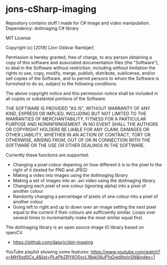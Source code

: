 # jons-cSharp-imaging
Repository contains stuff I made for C# image and video manipulation. 
Dependency: dotImaging C# library

MIT License

Copyright (c) [2018] [Jon Oddvar Rambjør]

Permission is hereby granted, free of charge, to any person obtaining a copy
of this software and associated documentation files (the "Software"), to deal
in the Software without restriction, including without limitation the rights
to use, copy, modify, merge, publish, distribute, sublicense, and/or sell
copies of the Software, and to permit persons to whom the Software is
furnished to do so, subject to the following conditions:

The above copyright notice and this permission notice shall be included in all
copies or substantial portions of the Software.

THE SOFTWARE IS PROVIDED "AS IS", WITHOUT WARRANTY OF ANY KIND, EXPRESS OR
IMPLIED, INCLUDING BUT NOT LIMITED TO THE WARRANTIES OF MERCHANTABILITY,
FITNESS FOR A PARTICULAR PURPOSE AND NONINFRINGEMENT. IN NO EVENT SHALL THE
AUTHORS OR COPYRIGHT HOLDERS BE LIABLE FOR ANY CLAIM, DAMAGES OR OTHER
LIABILITY, WHETHER IN AN ACTION OF CONTRACT, TORT OR OTHERWISE, ARISING FROM,
OUT OF OR IN CONNECTION WITH THE SOFTWARE OR THE USE OR OTHER DEALINGS IN THE
SOFTWARE.

Currently these functions are supported: 
- Changing a pixel colour depening on how different it is to the pixel to the right of it (tested for PNG and JPEG)
- Making a video into images using the dotImaging library
- Making a set of images into an .avi video using the dotImaging library
- Changing each pixel of one colour (ignoring alpha) into a pixel of another colour
- Randomly changing a percentage of pixels of one colour into a pixel of another colour
- Going left to right and up to down over an image setting the next pixel equal to the current if their colours are sufficiently similar. Loops over several times to incrementally make the most similar equal first. 

The dotImaging library is an open source image IO library based on openCV. 
- https://github.com/dajuric/dot-imaging

YouTube playlist showing some features: 
https://www.youtube.com/watch?v=MH1lzd0Cx_4&list=PLePbZRY4O0syL1Bsk08uP1g2wdjhplxSN&index=1
